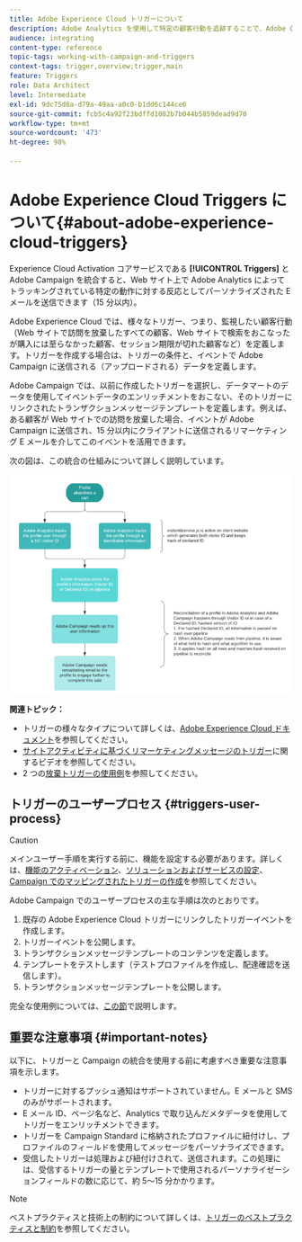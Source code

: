 ```yaml
---
title: Adobe Experience Cloud トリガーについて
description: Adobe Analytics を使用して特定の顧客行動を追跡することで、Adobe Campaign で顧客にパーソナライズされた E メールを送信できるようになりました。
audience: integrating
content-type: reference
topic-tags: working-with-campaign-and-triggers
context-tags: trigger,overview;trigger,main
feature: Triggers
role: Data Architect
level: Intermediate
exl-id: 9dc75d6a-d79a-49aa-a0c0-b1dd6c144ce6
source-git-commit: fcb5c4a92f23bdffd1082b7b044b5859dead9d70
workflow-type: tm+mt
source-wordcount: '473'
ht-degree: 98%

---
```


# Adobe Experience Cloud Triggers について{#about-adobe-experience-cloud-triggers}

Experience Cloud Activation コアサービスである **[!UICONTROL Triggers]** と Adobe Campaign を統合すると、Web サイト上で Adobe Analytics によってトラッキングされている特定の動作に対する反応としてパーソナライズされた E メールを送信できます（15 分以内）。

Adobe Experience Cloud では、様々なトリガー、つまり、監視したい顧客行動（Web サイトで訪問を放棄したすべての顧客、Web サイトで検索をおこなったが購入には至らなかった顧客、セッション期限が切れた顧客など）を定義します。トリガーを作成する場合は、トリガーの条件と、イベントで Adobe Campaign に送信される（アップロードされる）データを定義します。

Adobe Campaign では、以前に作成したトリガーを選択し、データマートのデータを使用してイベントデータのエンリッチメントをおこない、そのトリガーにリンクされたトランザクションメッセージテンプレートを定義します。例えば、ある顧客が Web サイトでの訪問を放棄した場合、イベントが Adobe Campaign に送信され、15 分以内にクライアントに送信されるリマーケティング E メールを介してこのイベントを活用できます。

次の図は、この統合の仕組みについて詳しく説明しています。

![](assets/triggers_diagram.png)

**関連トピック：**

* トリガーの様々なタイプについて詳しくは、[Adobe Experience Cloud ドキュメント](https://experienceleague.adobe.com/docs/core-services/interface/activation/triggers.html)を参照してください。
* [サイトアクティビティに基づくリマーケティングメッセージのトリガー](https://helpx.adobe.com/marketing-cloud/how-to/email-marketing.html#step-two)に関するビデオを参照してください。
* 2 つの[放棄トリガーの使用例](../../integrating/using/abandonment-triggers-use-cases.md)を参照してください。

## トリガーのユーザープロセス {#triggers-user-process}

>[!CAUTION]
>
>メインユーザー手順を実行する前に、機能を設定する必要があります。詳しくは、[機能のアクティベーション](../../integrating/using/configuring-triggers-in-experience-cloud.md#activating-the-functionality)、[ソリューションおよびサービスの設定](../../integrating/using/configuring-triggers-in-experience-cloud.md#configuring-solutions-and-services)、[Campaign でのマッピングされたトリガーの作成](../../integrating/using/using-triggers-in-campaign.md#creating-a-mapped-trigger-in-campaign)を参照してください。

Adobe Campaign でのユーザープロセスの主な手順は次のとおりです。

1. 既存の Adobe Experience Cloud トリガーにリンクしたトリガーイベントを作成します。
1. トリガーイベントを公開します。
1. トランザクションメッセージテンプレートのコンテンツを定義します。
1. テンプレートをテストします（テストプロファイルを作成し、配達確認を送信します）。
1. トランザクションメッセージテンプレートを公開します。

完全な使用例については、[この節](../../integrating/using/abandonment-triggers-use-cases.md)で説明します。

## 重要な注意事項 {#important-notes}

以下に、トリガーと Campaign の統合を使用する前に考慮すべき重要な注意事項を示します。

* トリガーに対するプッシュ通知はサポートされていません。E メールと SMS のみがサポートされます。
* E メール ID、ページ名など、Analytics で取り込んだメタデータを使用してトリガーをエンリッチメントできます。
* トリガーを Campaign Standard に格納されたプロファイルに紐付けし、プロファイルのフィールドを使用してメッセージをパーソナライズできます。
* 受信したトリガーは処理および紐付けされて、送信されます。この処理には、受信するトリガーの量とテンプレートで使用されるパーソナライゼーションフィールドの数に応じて、約 5～15 分かかります。

>[!NOTE]
>
>ベストプラクティスと技術上の制約について詳しくは、[トリガーのベストプラクティスと制約](../../integrating/using/configuring-triggers-in-experience-cloud.md#triggers-best-practices-and-limitations)を参照してください。

